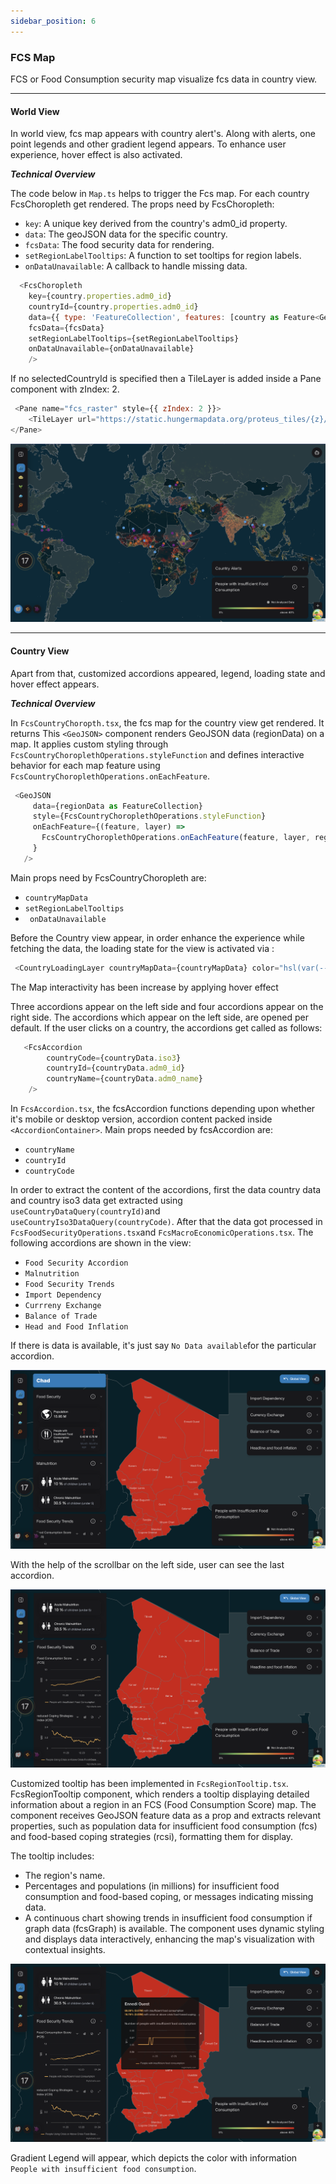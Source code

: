 ```yaml
---
sidebar_position: 6
---
```


### FCS Map

FCS or Food Consumption security map visualize fcs data in country view. 

---

#### World View 
In world view, fcs map appears with country alert's. Along with alerts, one point legends and other gradient legend appears. To enhance user experience, hover effect is also activated. 

***Technical Overview***

The code below in ```Map.ts``` helps to trigger the Fcs map. For each country FcsChoropleth get rendered. The props need by FcsChoropleth:
- ```key```: A unique key derived from the country's adm0_id property.
- ```data```: The geoJSON data for the specific country.
- ```fcsData```: The food security data for rendering.
- ```setRegionLabelTooltips```: A function to set tooltips for region labels.
- ```onDataUnavailable```: A callback to handle missing data. 

```js 
  <FcsChoropleth
    key={country.properties.adm0_id}
    countryId={country.properties.adm0_id}
    data={{ type: 'FeatureCollection', features: [country as Feature<Geometry, CountryProps>] }}
    fcsData={fcsData}
    setRegionLabelTooltips={setRegionLabelTooltips}
    onDataUnavailable={onDataUnavailable}
    />
```
If no selectedCountryId is specified then a TileLayer is added inside a Pane component with zIndex: 2.
```js
 <Pane name="fcs_raster" style={{ zIndex: 2 }}>
    <TileLayer url="https://static.hungermapdata.org/proteus_tiles/{z}/{x}/{y}.png" tms />
</Pane>
```

![Fcs World View](./assets/FcsWorldView.png)

---

#### Country View

Apart from that, customized accordions appeared, legend, loading state and hover effect appears. 

 ***Technical Overview***

 In ```FcsCountryChoropth.tsx```, the fcs map for the country view get rendered. It returns 
This ```<GeoJSON>``` component renders GeoJSON data (regionData) on a map. It applies custom styling through ```FcsCountryChoroplethOperations.styleFunction``` and defines interactive behavior for each map feature using ```FcsCountryChoroplethOperations.onEachFeature```.
 ```js
  <GeoJSON
      data={regionData as FeatureCollection}
      style={FcsCountryChoroplethOperations.styleFunction}
      onEachFeature={(feature, layer) =>
        FcsCountryChoroplethOperations.onEachFeature(feature, layer, regionData as FeatureCollection)
      }
    />
 ```

 Main props need by FcsCountryChoropleth are:
- ```countryMapData```
- ```setRegionLabelTooltips```
- ``` onDataUnavailable```

 Before the Country view appear, in order enhance the experience while fetching the data, the loading state for the view is activated via : 

  ```js
   <CountryLoadingLayer countryMapData={countryMapData} color="hsl(var(--nextui-fcsAnimation))" />
  ```
The Map interactivity has been increase by applying hover effect

Three accordions appear on the left side and four accordions appear on the right side. The accordions which appear on the left side, are opened per default. If the user clicks on a country, the accordions get called as follows:

```js
   <FcsAccordion
        countryCode={countryData.iso3}
        countryId={countryData.adm0_id}
        countryName={countryData.adm0_name}
    />
```
In ```FcsAccordion.tsx```, the fcsAccordion functions depending upon whether it's mobile or desktop version, accordion content packed inside ```<AccordionContainer>```. Main props needed by fcsAccordion are: 

- ```countryName```
- ```countryId```
- ```countryCode```

In order to extract the content of the accordions, first the data country data and country iso3 data get extracted using ```useCountryDataQuery(countryId)```and ```useCountryIso3DataQuery(countryCode)```. After that the data got processed in ```FcsFoodSecurityOperations.tsx```and ```FcsMacroEconomicOperations.tsx```. The following accordions are shown in the view: 

- ```Food Security Accordion``` 
- ```Malnutrition```
- ```Food Security Trends```
- ```Import Dependency```
- ```Currreny Exchange```
- ```Balance of Trade```
- ```Head and Food Inflation```

If there is data is available, it's just say ```No Data available```for the particular accordion.

![Fcs Country View](./assets/FcsCountryView.png)

With the help of the scrollbar on the left side, user can see the last accordion.

![Fcs Country View2](./assets/FcsCountryView2.png)

Customized tooltip has been implemented in ```FcsRegionTooltip.tsx```. FcsRegionTooltip component, which renders a tooltip displaying detailed information about a region in an FCS (Food Consumption Score) map. The component receives GeoJSON feature data as a prop and extracts relevant properties, such as population data for insufficient food consumption (fcs) and food-based coping strategies (rcsi), formatting them for display.

The tooltip includes:

- The region's name.
- Percentages and populations (in millions) for insufficient food consumption and food-based coping, or messages indicating missing data.
- A continuous chart showing trends in insufficient food consumption if graph data (fcsGraph) is available.
The component uses dynamic styling and displays data interactively, enhancing the map's visualization with contextual insights.

![Fcs Tooltip](./assets/FcsTooltip.png)

Gradient Legend will appear, which depicts the color with information ```People with insufficient food consumption```.  



